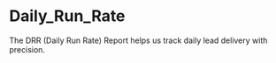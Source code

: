 # Daily_Run_Rate
The DRR (Daily Run Rate) Report helps us track daily lead delivery with precision.

